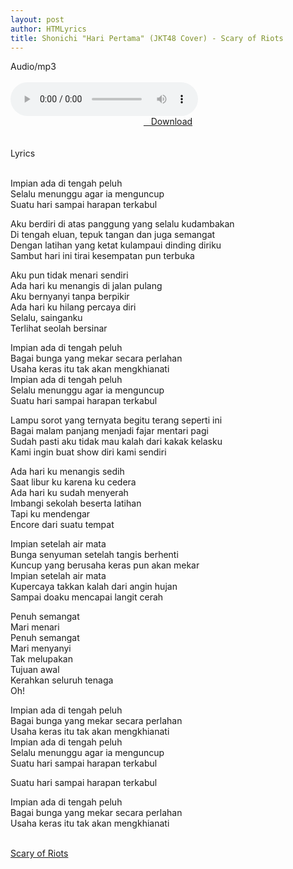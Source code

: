 ```yaml
---
layout: post
author: HTMLyrics
title: Shonichi "Hari Pertama" (JKT48 Cover) - Scary of Riots
---
```


<div class="htl">Audio/mp3</div><br />

<audio class='js-player' style="--plyr-color-main: #212121;" controls>
<source src="https://drive.google.com/uc?authuser=0&id=1PyeYkxAMPAWLqVVOX1WIHkRwdT9zT6wl&export=download" type="audio/mp3">
</audio><br />

<center>
<a href="/download/shonichi-haripertama-jkt48cover-scaryofriots" class="hbt"><i class="fa fa-chevron-down" aria-hidden="true"></i>&nbsp; &nbsp;Download</a>
</center><br />
<br />

<div class="htl">Lyrics</div><br />

Impian ada di tengah peluh<br />
Selalu menunggu agar ia menguncup<br />
Suatu hari sampai harapan terkabul<br />

Aku berdiri di atas panggung yang selalu kudambakan<br />
Di tengah eluan, tepuk tangan dan juga semangat<br />
Dengan latihan yang ketat kulampaui dinding diriku<br />
Sambut hari ini tirai kesempatan pun terbuka<br />

Aku pun tidak menari sendiri<br />
Ada hari ku menangis di jalan pulang<br />
Aku bernyanyi tanpa berpikir<br />
Ada hari ku hilang percaya diri<br />
Selalu, sainganku<br />
Terlihat seolah bersinar<br />

Impian ada di tengah peluh<br />
Bagai bunga yang mekar secara perlahan<br />
Usaha keras itu tak akan mengkhianati<br />
Impian ada di tengah peluh<br />
Selalu menunggu agar ia menguncup<br />
Suatu hari sampai harapan terkabul<br />

Lampu sorot yang ternyata begitu terang seperti ini<br />
Bagai malam panjang menjadi fajar mentari pagi<br />
Sudah pasti aku tidak mau kalah dari kakak kelasku<br />
Kami ingin buat show diri kami sendiri<br />

Ada hari ku menangis sedih<br />
Saat libur ku karena ku cedera<br />
Ada hari ku sudah menyerah<br />
Imbangi sekolah beserta latihan<br />
Tapi ku mendengar<br />
Encore dari suatu tempat<br />

Impian setelah air mata<br />
Bunga senyuman setelah tangis berhenti<br />
Kuncup yang berusaha keras pun akan mekar<br />
Impian setelah air mata<br />
Kupercaya takkan kalah dari angin hujan<br />
Sampai doaku mencapai langit cerah<br />

Penuh semangat<br />
Mari menari<br />
Penuh semangat<br />
Mari menyanyi<br />
Tak melupakan<br />
Tujuan awal<br />
Kerahkan seluruh tenaga<br />
Oh!<br />

Impian ada di tengah peluh<br />
Bagai bunga yang mekar secara perlahan<br />
Usaha keras itu tak akan mengkhianati<br />
Impian ada di tengah peluh<br />
Selalu menunggu agar ia menguncup<br />
Suatu hari sampai harapan terkabul<br />

Suatu hari sampai harapan terkabul<br />

Impian ada di tengah peluh<br />
Bagai bunga yang mekar secara perlahan<br />
Usaha keras itu tak akan mengkhianati<br />
<br />

<i class="fa fa-hashtag" aria-hidden="true"></i>
<a href="/artist/scaryofriots">Scary of Riots</a>
